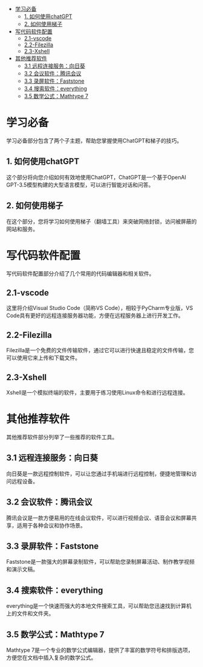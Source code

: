 <!-- 索引目录 -->
- [学习必备](#学习必备)
  - [1. 如何使用chatGPT](#1-如何使用chatgpt)
  - [2. 如何使用梯子](#2-如何使用梯子)
- [写代码软件配置](#写代码软件配置)
  - [2.1-vscode](#21-vscode)
  - [2.2-Filezilla](#22-filezilla)
  - [2.3-Xshell](#23-xshell)
- [其他推荐软件](#其他推荐软件)
  - [3.1 远程连接服务：向日葵](#31-远程连接服务向日葵)
  - [3.2 会议软件：腾讯会议](#32-会议软件腾讯会议)
  - [3.3 录屏软件：Faststone](#33-录屏软件faststone)
  - [3.4 搜索软件：everything](#34-搜索软件everything)
  - [3.5 数学公式：Mathtype 7](#35-数学公式mathtype-7)

# 学习必备

学习必备部分包含了两个子主题，帮助您掌握使用ChatGPT和梯子的技巧。

## 1. 如何使用chatGPT

这个部分将向您介绍如何有效地使用ChatGPT，ChatGPT是一个基于OpenAI GPT-3.5模型构建的大型语言模型，可以进行智能对话和问答。

## 2. 如何使用梯子

在这个部分，您将学习如何使用梯子（翻墙工具）来突破网络封锁，访问被屏蔽的网站和服务。

# 写代码软件配置

写代码软件配置部分介绍了几个常用的代码编辑器和相关软件。

## 2.1-vscode

这里将介绍Visual Studio Code（简称VS Code），相较于PyCharm专业版，VS Code具有更好的远程连接服务器功能，方便在远程服务器上进行开发工作。

## 2.2-Filezilla

Filezilla是一个免费的文件传输软件，通过它可以进行快速且稳定的文件传输，您可以使用它来上传和下载文件。

## 2.3-Xshell

Xshell是一个模拟终端的软件，主要用于练习使用Linux命令和进行远程连接。

# 其他推荐软件

其他推荐软件部分列举了一些推荐的软件工具。

## 3.1 远程连接服务：向日葵

向日葵是一款远程控制软件，可以让您通过手机端进行远程控制，便捷地管理和访问远程设备。

## 3.2 会议软件：腾讯会议

腾讯会议是一款方便易用的在线会议软件，可以进行视频会议、语音会议和屏幕共享，适用于各种会议和协作场景。

## 3.3 录屏软件：Faststone

Faststone是一款强大的屏幕录制软件，可以帮助您录制屏幕活动、制作教学视频和演示文稿。

## 3.4 搜索软件：everything

everything是一个快速而强大的本地文件搜索工具，可以帮助您迅速找到计算机上的文件和文件夹。

## 3.5 数学公式：Mathtype 7

Mathtype 7是一个专业的数学公式编辑器，提供了丰富的数学符号和排版选项，方便您在文档中插入复杂的数学公式。

